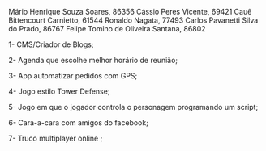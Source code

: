 
Mário Henrique Souza Soares, 86356
Cássio Peres Vicente, 69421
Cauê Bittencourt Carnietto, 61544
Ronaldo Nagata, 77493
Carlos Pavanetti Silva do Prado, 86767
Felipe Tomino de Oliveira Santana, 86802

1- CMS/Criador de Blogs;

2- Agenda que escolhe melhor horário de reunião;

3- App automatizar pedidos com GPS;

4- Jogo estilo Tower Defense;

5- Jogo em que o jogador controla o personagem programando um script;

6- Cara-a-cara com amigos do facebook;

7- Truco multiplayer online ;
